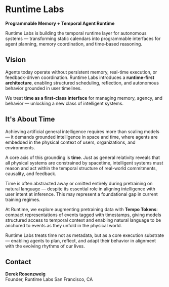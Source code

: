 # Runtime Labs

**Programmable Memory + Temporal Agent Runtime**

Runtime Labs is building the temporal runtime layer for autonomous systems — transforming static calendars into programmable interfaces for agent planning, memory coordination, and time-based reasoning.

## Vision

Agents today operate without persistent memory, real-time execution, or feedback-driven coordination. Runtime Labs introduces a **runtime-first architecture**, enabling structured scheduling, reflection, and autonomous behavior grounded in user timelines.

We treat **time as a first-class interface** for managing memory, agency, and behavior — unlocking a new class of intelligent systems.

## It's About Time

Achieving artificial general intelligence requires more than scaling models — it demands grounded intelligence in space and time, where agents are embedded in the physical context of users, organizations, and environments.

A core axis of this grounding is **time**. Just as general relativity reveals that all physical systems are constrained by spacetime, intelligent systems must reason and act within the temporal structure of real-world commitments, causality, and feedback.

Time is often abstracted away or omitted entirely during pretraining on natural language — despite its essential role in aligning intelligence with user intent at inference. This may represent a foundational gap in current training regimes. 

At Runtime, we explore augmenting pretraining data with **Tempo Tokens**: compact representations of events tagged with timestamps, giving models structured access to temporal context and enabling natural language to be anchored to events as they unfold in the physical world.

Runtime Labs treats time not as metadata, but as a core execution substrate — enabling agents to plan, reflect, and adapt their behavior in alignment with the evolving rhythms of our lives.

## Contact


**Derek Rosenzweig**  
Founder, Runtime Labs 
San Francisco, CA 
